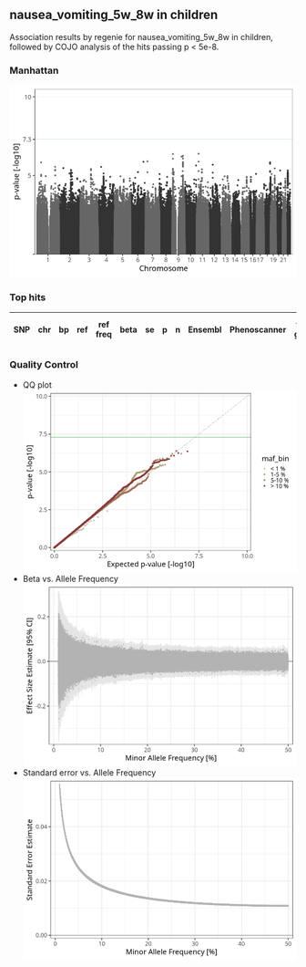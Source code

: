 ## nausea_vomiting_5w_8w in children
Association results by regenie for nausea_vomiting_5w_8w in children, followed by COJO analysis of the hits passing p < 5e-8.
### Manhattan
![](figures/pop_children_pheno_nausea_vomiting_5w_8w_mh.png)
### Top hits
| SNP | chr | bp | ref | ref freq | beta | se | p | n | Ensembl | Phenoscanner | freq geno | b joint | b joint se | p joint | ld r |
| --- | --- | -- | --- | -------- | ---- | -- | - | - | ------- | ------------ | --------- | ------- | ---------- | ------- | ---- |
### Quality Control
- QQ plot
![](figures/pop_children_pheno_nausea_vomiting_5w_8w_qq.png)
- Beta vs. Allele Frequency
![](figures/pop_children_pheno_nausea_vomiting_5w_8w_beta_af.png)
- Standard error vs. Allele Frequency
![](figures/pop_children_pheno_nausea_vomiting_5w_8w_se_af.png)
